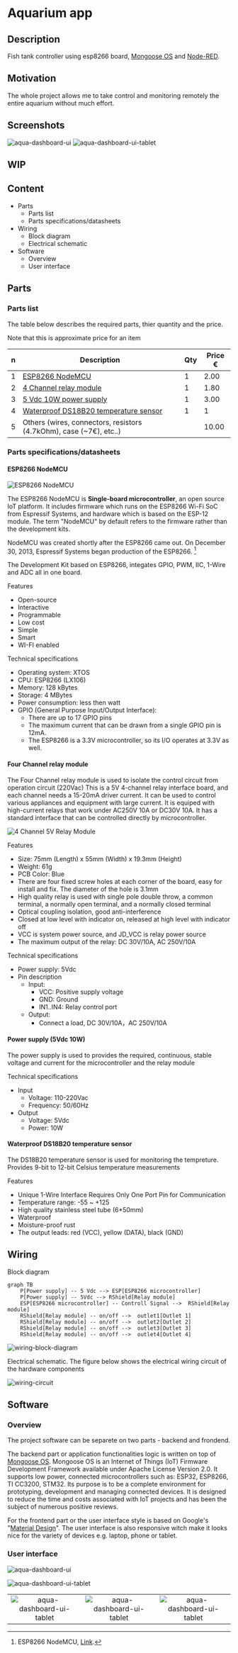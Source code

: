 # Aquarium app

## Description

Fish tank controller using esp8266 board, [Mongoose OS](https://mongoose-os.com/) and [Node-RED](https://nodered.org/).

## Motivation

The whole project allows me to take control and monitoring remotely the entire aquarium without much effort.

<!-- На аквариума трябва да се гледа като на малка екосистема, подчинена на практика на същите природни закони, както и естествените екосистеми. Но поради изключително малкия мащаб на аквариума като биотоп и относително високата гъстота на рибната популация, някои биохимични процеси могат да излязат извън контрол и да нарушат биотопния баланс на аквариума. В този случай собственика на аквариума трябва да се намеси, за да поддържа баланса, необходим както за рибите, така и за растенията.
Аква Системс ЕТ предлага на пазара конролер, който се сързва към основните компоненти на един аквариум. Продукта позволява потребителя да има контрол върху своят аквариум дори когато няма пряк достъп до него. Това би го улеснило по време на пътуване, отпуска или почивка. Продукта е лесно разпознаем на пазара със своята спецификация и пазарна цена. Не наличието на подобни продукти на пазара, прави аква контролера водеща алтернатива за потребителя.
Спецификацията на продукта го прави лесен за експлатация, а двата режима на наблюдение го прави сигурен дори по време на аварии. -->

## Screenshots

![aqua-dashboard-ui](docs/aqua-dashboard-ui-PC.PNG "Dashboard PC")
![aqua-dashboard-ui-tablet](docs/aqua-dashboard-ui-tablet.png "Dashboard Tablet")

## WIP

## Content

- Parts
  - Parts list
  - Parts specifications/datasheets
- Wiring
  - Block diagram
  - Electrical schematic
- Software
  - Overview
  - User interface

## Parts

### Parts list

The table below describes the required parts, thier quantity and the price.

Note that this is approximate price for an item

| n | Description  | Qty | Price €
| --- | --- | --- |--- |
| 1 | [ESP8266 NodeMCU](https://www.aliexpress.com/wholesale?catId=0&initiative_id=SB_20180902020830&SearchText=ESP8266+NodeMCU+V3+Lua) | 1 | 2.00 |
| 2 | [4 Channel relay module](https://www.aliexpress.com/item/TENSTAR-ROBOT-4-channel-relay-module-4-channel-relay-control-board-with-optocoupler-Relay-Output-4/32340914033.html?spm=a2g0s.9042311.0.0.27424c4dG4Srtl) | 1 | 1.80 |
| 3 | [5 Vdc 10W power supply](https://www.aliexpress.com/w/wholesale-5vdc-10w-power-supply.html?spm=2114.search0104.0.0.64f36277dlR7K4&site=glo&groupsort=1&SearchText=5vdc+10w+power+supply&SortType=price_asc&g=y&initiative_id=SC_20180902042248&needQuery=n) | 1 | 3.00 |
| 4 | [Waterproof DS18B20 temperature sensor](https://www.aliexpress.com/item/Direct-waterproof-DS18B20-digital-temperature-sensor-probe-a-large-number-of-original-spot/32675444739.html?spm=a2g0s.9042311.0.0.27424c4deelQyn) | 1 | 1 |
| 5 | Others (wires, connectors, resistors (4.7kOhm), case (~7€), etc..) |  | 10.00 |

### Parts specifications/datasheets

#### ESP8266 NodeMCU

![ESP8266 NodeMCU](/docs/ESP8266-NodeMCU-board.jpg "ESP8266 NodeMCU")

The ESP8266 NodeMCU is **Single-board microcontroller**, an open source IoT platform. It includes firmware which runs on the ESP8266 Wi-Fi SoC from Espressif Systems, and hardware which is based on the ESP-12 module. The term "NodeMCU" by default refers to the firmware rather than the development kits.

NodeMCU was created shortly after the ESP8266 came out. On December 30, 2013, Espressif Systems began production of the ESP8266. [^wiki-esp8266]

[^wiki-esp8266]: ESP8266 NodeMCU, [Link](https://en.wikipedia.org/wiki/NodeMCU).

The Development Kit based on ESP8266, integates GPIO, PWM, IIC, 1-Wire and ADC all in one board.

Features

- Open-source
- Interactive
- Programmable
- Low cost
- Simple
- Smart
- WI-FI enabled

Technical specifications

- Operating system: XTOS
- CPU: ESP8266 (LX106)
- Memory: 128 kBytes
- Storage: 4 MBytes
- Power consumption: less then watt
- GPIO (General Purpose Input/Output Interface):
  - There are up to 17 GPIO pins
  - The maximum current that can be drawn from a single GPIO pin is 12mA.
  - The ESP8266 is a 3.3V microcontroller, so its I/O operates at 3.3V as well.

#### Four Channel relay module

The Four Channel relay module is used to isolate the control circuit from operation circuit (220Vac)
This is a 5V 4-channel relay interface board, and each channel needs a 15-20mA driver current. It can be used to control various appliances and equipment with large current. It is equiped with high-current relays that work under AC250V 10A or DC30V 10A. It has a standard interface that can be controlled directly by microcontroller.

![4 Channel 5V Relay Module](/docs/relay-module-4channel-4vdc.jpg "4 Channel 5V Relay Module")

Features

- Size: 75mm (Length) x 55mm (Width) x 19.3mm (Height)
- Weight: 61g
- PCB Color: Blue
- There are four fixed screw holes at each corner of the board, easy for install and fix. The diameter of the hole is 3.1mm
- High quality relay is used with single pole double throw, a common terminal, a normally open terminal, and a normally closed terminal
- Optical coupling isolation, good anti-interference
- Closed at low level with indicator on, released at high level with indicator off
- VCC is system power source, and JD_VCC is relay power source
- The maximum output of the relay: DC 30V/10A, AC 250V/10A

Technical specifications

- Power supply: 5Vdc
- Pin description
  - Input:
    - VCC: Positive supply voltage
    - GND: Ground
    - IN1..IN4: Relay control port
  - Output:
    - Connect a load, DC 30V/10A，AC 250V/10A

#### Power supply (5Vdc 10W)

The power supply is used to provides the required, continuous, stable voltage and current for the microcontroller and the relay module

Technical specifications

- Input
  - Voltage: 110-220Vac
  - Frequency: 50/60Hz
- Output
  - Voltage: 5Vdc
  - Power: 10W

#### Waterproof DS18B20 temperature sensor

The DS18B20 temperature sensor is used for monitoring the tempreture. Provides 9-bit to 12-bit Celsius temperature measurements

Features

- Unique 1-Wire Interface Requires Only One Port Pin for Communication
- Temperature range: -55 ~ +125
- High quality stainless steel tube (6*50mm)
- Waterproof
- Moisture-proof rust
- The output leads: red (VCC), yellow (DATA), black (GND)

## Wiring

Block diagram

```mermaid
graph TB
    P[Power supply] -- 5 Vdc --> ESP[ESP8266 microcontroller]
    P[Power supply] -- 5Vdc --> RShield[Relay module]
    ESP[ESP8266 microcontroller] -- Controll Signal -->  RShield[Relay module]
    RShield[Relay module] -- on/off -->  outlet1[Outlet 1]
    RShield[Relay module] -- on/off -->  outlet2[Outlet 2]
    RShield[Relay module] -- on/off -->  outlet3[Outlet 3]
    RShield[Relay module] -- on/off -->  outlet4[Outlet 4]
```

![wiring-block-diagram](/docs/wiring-block-diagram.PNG "block-diagram")

Electrical schematic. The figure below shows the electrical wiring circuit of the hardware components

![wiring-circuit](/docs/wiring-circuit-v2.PNG "wiring circuit")

## Software

### Overview

<!-- TODO: add nodered -->
The project software can be separete on two parts - backend and frondend.

The backend part or application functionalities logic is written on top of [Mongoose OS](https://mongoose-os.com/). Mongoose OS is an Internet of Things (IoT) Firmware Development Framework available under Apache License Version 2.0. It supports low power, connected microcontrollers such as: ESP32, ESP8266, TI CC3200, STM32. Its purpose is to be a complete environment for prototyping, development and managing connected devices. It is designed to reduce the time and costs associated with IoT projects and has been the subject of numerous positive reviews.

For the frontend part or the user interface style is based on Google's "[Material Design](https://material.io/)". The user interface is also responsive witch make it looks nice for the variety of devices e.g. laptop, phone or tablet.

### User interface

![aqua-dashboard-ui](docs/aqua-dashboard-ui-PC.PNG "Dashboard PC")

![aqua-dashboard-ui-tablet](docs/aqua-dashboard-ui-tablet.png "Dashboard Tablet")

|   |   |   |
|:-:|:-:|:-:|
| ![aqua-dashboard-ui-tablet](docs/aqua-dashboard-ui-phone2.jpg "Dashboard phone")  | ![aqua-dashboard-ui-tablet](docs/aqua-dashboard-ui-phone3.jpg "Dashboard phone")  | ![aqua-dashboard-ui-tablet](docs/aqua-dashboard-ui-phone1.jpg "Dashboard phone")  |


<!-- ![aqua-dashboard-ui-tablet](docs/aqua-dashboard-ui-phone2.jpg "Dashboard phone")

![aqua-dashboard-ui-tablet](docs/aqua-dashboard-ui-phone3.jpg "Dashboard phone")

![aqua-dashboard-ui-tablet](docs/aqua-dashboard-ui-phone1.jpg "Dashboard phone") -->





<!--

TODOS

##### Setup nodered and the ui

##### Setup the device software

Code timee... mmm not really just deploy

configs you may want to change
nodered on port :1880
MQTT port server :1883
MQTT WS port :1884
Additional information
Device topics
subscribe
/aqua/controls/ - toggle outlets
Publish
/aqua/deviceInfo/ - every min device info
/aqua/temp/ - every 5 min temp from the sensor
/aqua/btn/ - each time when device btn is press

repo structure organization

First of all you will need a place where to deploy the project. I am using raspberry pi, but it can be whatever else.

/aquarium/temperature/interval/5min

```json
{
    "temperature" : 24,
}
```

/aquarium/temperature/interval/60min

```json
{
    "dht_temp" : 24,
}
```

/aquarium/info/
every 5 sec

``` json
{
  "app": "demo-js",
  "fw_version": "1.0",
  "fw_id": "20171229-091640/???",
  "mac": "2E3AE82F7F70",
  "arch": "esp8266",
  "uptime": 295,
  "ram_size": 52032,
  "ram_free": 34436,
  "ram_min_free": 25616,
  "fs_size": 233681,
  "fs_free": 104416,
  "wifi": {
    "sta_ip": "192.168.0.102",
    "ap_ip": "",
    "status": "got ip",
    "ssid": "TP-LINK_44AC"
  }
```

https://github.com/mongoose-os-apps/example-arduino-onewire-js

https://startingelectronics.org/articles/arduino/switch-and-web-page-button-LED-control/

mongoose-os-libs
https://github.com/mongoose-os-libs

mos --port mqtt://192.168.0.200:1883/esp8266_2F7F70 call GPIO.Write '{"pin": 16, "value": 1}'

-->